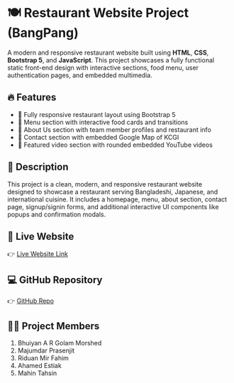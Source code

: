 # 🍽️ Restaurant Website Project (BangPang)

A modern and responsive restaurant website built using **HTML**, **CSS**, **Bootstrap 5**, and **JavaScript**. This project showcases a fully functional static front-end design with interactive sections, food menu, user authentication pages, and embedded multimedia.

## 🔥 Features

- 🍔 Fully responsive restaurant layout using Bootstrap 5
- 📜 Menu section with interactive food cards and transitions
- 🧾 About Us section with team member profiles and restaurant info
- 📍 Contact section with embedded Google Map of KCGI
- 🎥 Featured video section with rounded embedded YouTube videos

## 📄 Description

This project is a clean, modern, and responsive restaurant website designed to showcase a restaurant serving Bangladeshi, Japanese, and international cuisine. It includes a homepage, menu, about section, contact page, signup/signin forms, and additional interactive UI components like popups and confirmation modals.

## 🔗 Live Website

👉 [Live Website Link](https://bangpang.netlify.app/)

## 💻 GitHub Repository

👉 [GitHub Repo](https://github.com/Irfananik/wp1_gp_bangpan_restaurant/tree/main)

## 👨‍💻 Project Members

1. Bhuiyan A R Golam Morshed  
2. Majumdar Prasenjit  
3. Riduan Mir Fahim  
4. Ahamed Estiak  
5. Mahin Tahsin  
